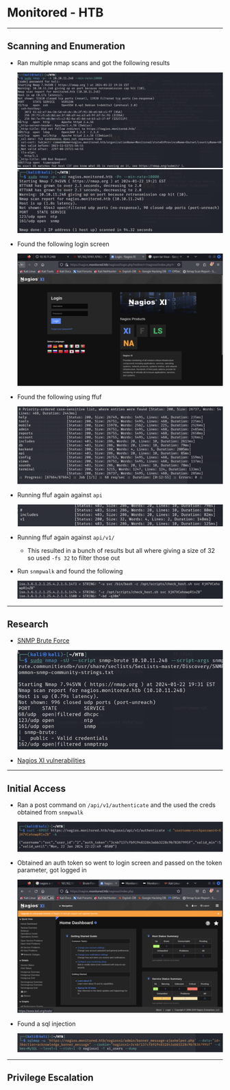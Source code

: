 # Monitored - HTB

*** 

## Scanning and Enumeration

- Ran multiple nmap scans and got the following results

    ![Nmap Results 1](screenshots/2024-01-22-16-24-36.png)
    ![Nmap Results 2](screenshots/2024-01-22-16-24-59.png)

- Found the following login screen
  
    ![Nagios XI login screen](screenshots/2024-01-22-16-25-38.png)

- Found the following using ffuf

    ![ffuf results](screenshots/2024-01-22-18-06-31.png)

- Running ffuf again against `api`

    ![ffuf api results](screenshots/2024-01-22-18-28-37.png)

- Running ffuf again against `api/v1/`
  - This resulted in a bunch of results but all where giving a size of 32 so used `-fs 32` to filter those out

- Run `snmpwalk` and found the following

    ![snmpwalk results](screenshots/2024-01-22-18-28-02.png)

***

## Research

- [SNMP Brute Force](https://book.hacktricks.xyz/generic-methodologies-and-resources/brute-force#snmp)

    ![Nmap snmp brute force](screenshots/2024-01-22-17-11-41.png)

- [Nagios XI vulnerabilities](https://outpost24.com/blog/nagios-xi-vulnerabilities/)

*** 

## Initial Access

- Ran a post command on `/api/v1/authenticate` and the used the creds obtained from `snmpwalk`

    ![XPOST command](screenshots/2024-01-22-19-49-26.png)

- Obtained an auth token so went to login screen and passed on the token parameter, got logged in

    ![Nagios logged in](screenshots/2024-01-22-19-50-11.png)

- Found a sql injection

    ![SQLmap](screenshots/2024-01-22-20-13-25.png)

***

## Privilege Escalation
